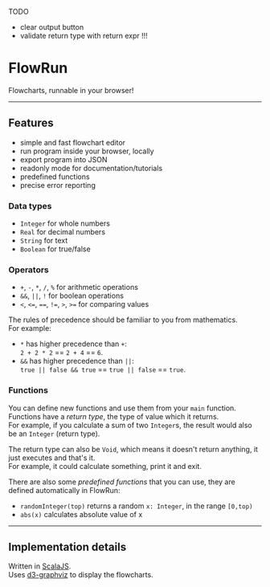 

TODO

- clear output button
- validate return type with return expr !!!


# FlowRun

Flowcharts, runnable in your browser!

---
## Features
- simple and fast flowchart editor
- run program inside your browser, locally
- export program into JSON
- readonly mode for documentation/tutorials
- predefined functions
- precise error reporting

### Data types
- `Integer` for whole numbers
- `Real` for decimal numbers
- `String` for text
- `Boolean` for true/false

### Operators
- `+`, `-`, `*`, `/`, `%` for arithmetic operations
- `&&`, `||`, `!` for boolean operations
- `<`, `<=`, `==`, `!=`, `>`, `>=` for comparing values

The rules of precedence should be familiar to you from mathematics.  
For example:
- `*` has higher precedence than `+`:  
  `2 + 2 * 2` == `2 + 4` == `6`.
- `&&` has higher precedence than `||`:  
  `true || false && true` == `true || false` == `true`.

### Functions
You can define new functions and use them from your `main` function.  
Functions have a *return type*, the type of value which it returns.  
For example, if you calculate a sum of two `Integer`s, the result would also be an `Integer` (return type).

The return type can also be `Void`, which means it doesn't return anything, it just executes and that's it.  
For example, it could calculate something, print it and exit.

There are also some *predefined functions* that you can use, they are defined automatically in FlowRun:
- `randomInteger(top)` returns a random `x: Integer`, in the range `[0,top)`
- `abs(x)` calculates absolute value of x

---
## Implementation details
Written in [ScalaJS](https://www.scala-js.org/).  
Uses [d3-graphviz](https://github.com/magjac/d3-graphviz) to display the flowcharts.
